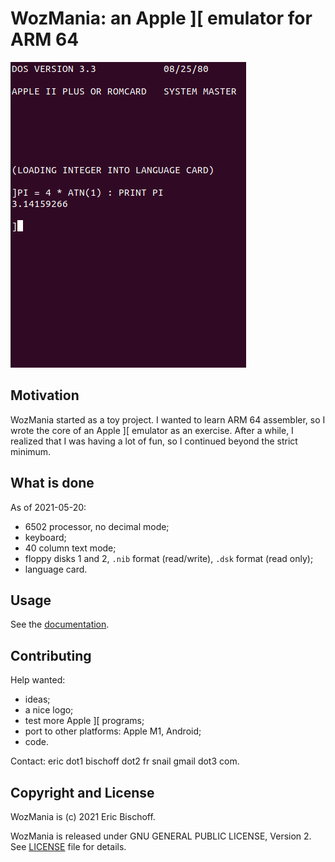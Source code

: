# WozMania: an Apple ]\[ emulator for ARM 64

![DOS and Basic in wozmania](/docs/wozmania-basic.png)

## Motivation

WozMania started as a toy project. I wanted to learn ARM 64 assembler,
so I wrote the core of an Apple ]\[ emulator as an exercise. After a while,
I realized that I was having a lot of fun, so I continued beyond
the strict minimum.


## What is done

As of 2021-05-20:

* 6502 processor, no decimal mode;
* keyboard;
* 40 column text mode;
* floppy disks 1 and 2, `.nib` format (read/write), `.dsk` format (read only);
* language card.


## Usage

See the [documentation](/docs/usage.md).


## Contributing

Help wanted:

* ideas;
* a nice logo;
* test more Apple ]\[ programs;
* port to other platforms: Apple M1, Android;
* code.

Contact: eric dot1 bischoff dot2 fr snail gmail dot3 com.


## Copyright and License

WozMania is (c) 2021 Eric Bischoff.

WozMania is released under GNU GENERAL PUBLIC LICENSE, Version 2.
See [LICENSE](LICENSE) file for details.
